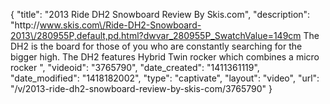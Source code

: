 {
    "title": "2013 Ride DH2 Snowboard Review By Skis.com",
    "description": "http:\/\/www.skis.com\/Ride-DH2-Snowboard-2013\/280955P,default,pd.html?dwvar_280955P_SwatchValue=149cm  The DH2 is the board for those of you who are constantly searching for the bigger high. The DH2 features Hybrid Twin rocker which combines a micro rocker ",
    "videoid": "3765790",
    "date_created": "1411361119",
    "date_modified": "1418182002",
    "type": "captivate",
    "layout": "video",
    "url": "\/v\/2013-ride-dh2-snowboard-review-by-skis-com\/3765790"
}